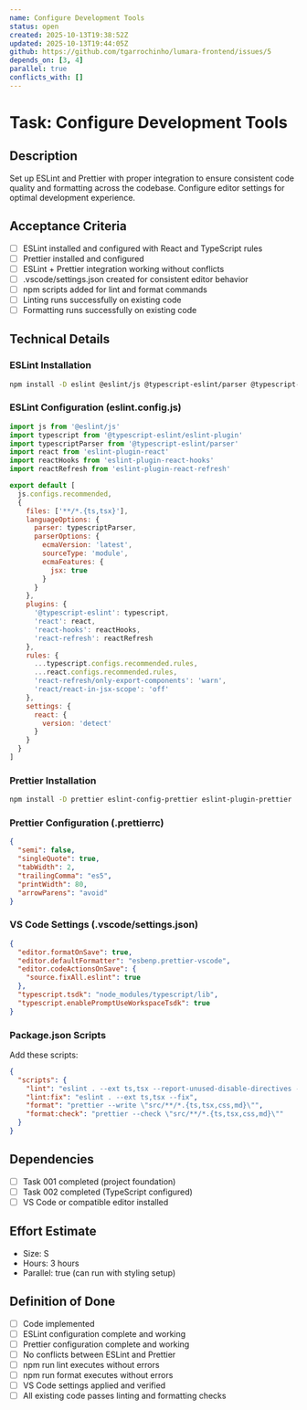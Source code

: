 ```yaml
---
name: Configure Development Tools
status: open
created: 2025-10-13T19:38:52Z
updated: 2025-10-13T19:44:05Z
github: https://github.com/tgarrochinho/lumara-frontend/issues/5
depends_on: [3, 4]
parallel: true
conflicts_with: []
---
```


# Task: Configure Development Tools

## Description
Set up ESLint and Prettier with proper integration to ensure consistent code quality and formatting across the codebase. Configure editor settings for optimal development experience.

## Acceptance Criteria
- [ ] ESLint installed and configured with React and TypeScript rules
- [ ] Prettier installed and configured
- [ ] ESLint + Prettier integration working without conflicts
- [ ] .vscode/settings.json created for consistent editor behavior
- [ ] npm scripts added for lint and format commands
- [ ] Linting runs successfully on existing code
- [ ] Formatting runs successfully on existing code

## Technical Details

### ESLint Installation
```bash
npm install -D eslint @eslint/js @typescript-eslint/parser @typescript-eslint/eslint-plugin eslint-plugin-react eslint-plugin-react-hooks eslint-plugin-react-refresh
```

### ESLint Configuration (eslint.config.js)
```javascript
import js from '@eslint/js'
import typescript from '@typescript-eslint/eslint-plugin'
import typescriptParser from '@typescript-eslint/parser'
import react from 'eslint-plugin-react'
import reactHooks from 'eslint-plugin-react-hooks'
import reactRefresh from 'eslint-plugin-react-refresh'

export default [
  js.configs.recommended,
  {
    files: ['**/*.{ts,tsx}'],
    languageOptions: {
      parser: typescriptParser,
      parserOptions: {
        ecmaVersion: 'latest',
        sourceType: 'module',
        ecmaFeatures: {
          jsx: true
        }
      }
    },
    plugins: {
      '@typescript-eslint': typescript,
      'react': react,
      'react-hooks': reactHooks,
      'react-refresh': reactRefresh
    },
    rules: {
      ...typescript.configs.recommended.rules,
      ...react.configs.recommended.rules,
      'react-refresh/only-export-components': 'warn',
      'react/react-in-jsx-scope': 'off'
    },
    settings: {
      react: {
        version: 'detect'
      }
    }
  }
]
```

### Prettier Installation
```bash
npm install -D prettier eslint-config-prettier eslint-plugin-prettier
```

### Prettier Configuration (.prettierrc)
```json
{
  "semi": false,
  "singleQuote": true,
  "tabWidth": 2,
  "trailingComma": "es5",
  "printWidth": 80,
  "arrowParens": "avoid"
}
```

### VS Code Settings (.vscode/settings.json)
```json
{
  "editor.formatOnSave": true,
  "editor.defaultFormatter": "esbenp.prettier-vscode",
  "editor.codeActionsOnSave": {
    "source.fixAll.eslint": true
  },
  "typescript.tsdk": "node_modules/typescript/lib",
  "typescript.enablePromptUseWorkspaceTsdk": true
}
```

### Package.json Scripts
Add these scripts:
```json
{
  "scripts": {
    "lint": "eslint . --ext ts,tsx --report-unused-disable-directives --max-warnings 0",
    "lint:fix": "eslint . --ext ts,tsx --fix",
    "format": "prettier --write \"src/**/*.{ts,tsx,css,md}\"",
    "format:check": "prettier --check \"src/**/*.{ts,tsx,css,md}\""
  }
}
```

## Dependencies
- [ ] Task 001 completed (project foundation)
- [ ] Task 002 completed (TypeScript configured)
- [ ] VS Code or compatible editor installed

## Effort Estimate
- Size: S
- Hours: 3 hours
- Parallel: true (can run with styling setup)

## Definition of Done
- [ ] Code implemented
- [ ] ESLint configuration complete and working
- [ ] Prettier configuration complete and working
- [ ] No conflicts between ESLint and Prettier
- [ ] npm run lint executes without errors
- [ ] npm run format executes without errors
- [ ] VS Code settings applied and verified
- [ ] All existing code passes linting and formatting checks

